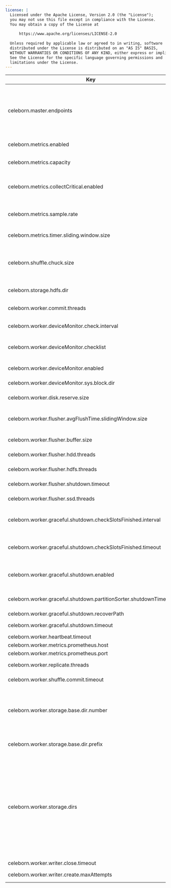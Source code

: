 ```yaml
---
license: |
  Licensed under the Apache License, Version 2.0 (the "License");
  you may not use this file except in compliance with the License.
  You may obtain a copy of the License at
  
      https://www.apache.org/licenses/LICENSE-2.0
  
  Unless required by applicable law or agreed to in writing, software
  distributed under the License is distributed on an "AS IS" BASIS,
  WITHOUT WARRANTIES OR CONDITIONS OF ANY KIND, either express or implied.
  See the License for the specific language governing permissions and
  limitations under the License.
---
```


<!--begin-include-->
| Key | Default | Description | Since |
| --- | ------- | ----------- | ----- |
| celeborn.master.endpoints | `<localhost>:9097` | Endpoints of master nodes for celeborn client to connect, allowed pattern is: `<host1>:<port1>[,<host2>:<port2>]*`, e.g. `clb1:9097,clb2:9098,clb3:9099`. If the port is omitted, 9097 will be used. | 0.2.0 | 
| celeborn.metrics.enabled | `true` | When true, enable metrics system. | 0.2.0 | 
| celeborn.metrics.capacity | `4096` | The maximum number of metrics which a source can use to generate output strings. | 0.2.0 | 
| celeborn.metrics.collectCritical.enabled | `false` | It controls whether to collect metrics which may affect performance. When enable, Celeborn collects them. | 0.2.0 | 
| celeborn.metrics.sample.rate | `1.0` | It controls if Celeborn collect timer metrics for some operations. Its value should be in (0.0, 1.0). | 0.2.0 | 
| celeborn.metrics.timer.sliding.window.size | `4096` | The sliding window size of timer metric. | 0.2.0 | 
| celeborn.shuffle.chuck.size | `8m` | Max chunk size of reducer's merged shuffle data. For example, if a reducer's shuffle data is 128M and the data will need 16 fetch chunk requests to fetch. |  | 
| celeborn.storage.hdfs.dir | `<undefined>` | HDFS dir configuration for Celeborn to access HDFS. |  | 
| celeborn.worker.commit.threads | `32` | Thread number of worker to commit shuffle data files asynchronously. |  | 
| celeborn.worker.deviceMonitor.check.interval | `60s` | Intervals between device monitor to check disk. |  | 
| celeborn.worker.deviceMonitor.checklist | `readwrite,diskusage` | Select what the device needs to detect, available items are: iohang, readwrite and diskusage. |  | 
| celeborn.worker.deviceMonitor.enabled | `true` | When true, worker will monitor device and report to master. |  | 
| celeborn.worker.deviceMonitor.sys.block.dir | `/sys/block` | The directory where linux file block information is stored. |  | 
| celeborn.worker.disk.reserve.size | `5G` | Celeborn worker reserved space for each disk. | 0.2.0 | 
| celeborn.worker.flusher.avgFlushTime.slidingWindow.size | `20` | The minimum flush count to enter a sliding window to calculate statistics about flushed time and count. | 0.2.0 | 
| celeborn.worker.flusher.buffer.size | `256k` | Size of buffer used by a single flusher. |  | 
| celeborn.worker.flusher.hdd.threads | `1` | Flusher's thread count used for write data to HDD disks. | 0.2.0 | 
| celeborn.worker.flusher.hdfs.threads | `4` | Flusher's thread count used for write data to HDFS. | 0.2.0 | 
| celeborn.worker.flusher.shutdown.timeout | `3s` | Timeout for a flusher to shutdown. | 0.2.0 | 
| celeborn.worker.flusher.ssd.threads | `8` | Flusher's thread count used for write data to SSD disks. | 0.2.0 | 
| celeborn.worker.graceful.shutdown.checkSlotsFinished.interval | `1s` | The wait interval of checking whether all released slots to be committed or destroyed during worker graceful shutdown | 0.2.0 | 
| celeborn.worker.graceful.shutdown.checkSlotsFinished.timeout | `480s` | The wait time of waiting for the released slots to be committed or destroyed during worker graceful shutdown. | 0.2.0 | 
| celeborn.worker.graceful.shutdown.enabled | `false` | When true, during worker shutdown, the worker will wait for all released slots to be committed or destroyed. | 0.2.0 | 
| celeborn.worker.graceful.shutdown.partitionSorter.shutdownTimeout | `120s` | The wait time of waiting for sorting partition files during worker graceful shutdown. | 0.2.0 | 
| celeborn.worker.graceful.shutdown.recoverPath | `<tmp>/recover` | The path to store levelDB. | 0.2.0 | 
| celeborn.worker.graceful.shutdown.timeout | `600s` | The worker's graceful shutdown timeout time. | 0.2.0 | 
| celeborn.worker.heartbeat.timeout | `120s` | Worker heartbeat timeout. |  | 
| celeborn.worker.metrics.prometheus.host | `0.0.0.0` | Worker's Prometheus host. | 0.2.0 | 
| celeborn.worker.metrics.prometheus.port | `9096` | Worker's Prometheus port. | 0.2.0 | 
| celeborn.worker.replicate.threads | `64` | Thread number of worker to replicate shuffle data. |  | 
| celeborn.worker.shuffle.commit.timeout | `120s` | Timeout for a Celeborn worker to commit a shuffle. | 0.2.0 | 
| celeborn.worker.storage.base.dir.number | `16` | How many directories will be create if 'base.dir' is not set. The directory name is a combination of 'dir.prefix' and from zero to "dir.number" step by one. No sub directory will be created. |  | 
| celeborn.worker.storage.base.dir.prefix | `/mnt/disk` | Base directory for Celeborn worker to write if 'base.dir' is not set. |  | 
| celeborn.worker.storage.dirs | `<undefined>` | Directory list to store shuffle data. It's recommended to configure one directory on each disk. Storage size limit can be set for each directory. For the sake of performance, there should be no more than 2 flush threads on the same disk partition if you are using HDD, and should be 8 or more flush threads on the same disk partition if you are using SSD. For example: dir1[:capacity=][:disktype=][:flushthread=],dir2[:capacity=][:disktype=][:flushthread=] |  | 
| celeborn.worker.writer.close.timeout | `120s` | Timeout for a file writer to close | 0.2.0 | 
| celeborn.worker.writer.create.maxAttempts | `3` | Retry count for a file writer to create if its creation was failed. |  | 
<!--end-include-->
